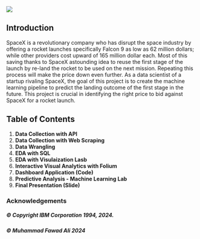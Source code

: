<img src="[https://github.com/Muhammad-Fawad-Ali/Applied-Datascience-Capstone-Project-SpaceX/main/Title.jpg](https://github.com/Muhammad-Fawad-Ali/Applied-Datascience-Capstone-Project-SpaceX/blob/f7c3e01216208474406170f3666f223bb970650c/Title.jpg)">

## Introduction

SpaceX is a revolutionary company who has disrupt the space industry by offering a rocket launches specifically Falcon 9 as low as 62 million dollars; while other providers cost upward of 165 million dollar each. Most of this saving thanks to SpaceX astounding idea to reuse the first stage of the launch by re-land the rocket to be used on the next mission. Repeating this process will make the price down even further. As a data scientist of a startup rivaling SpaceX, the goal of this project is to create the machine learning pipeline to predict the landing outcome of the first stage in the future. This project is crucial in identifying the right price to bid against SpaceX for a rocket launch.

## Table of Contents
1. **Data Collection with API**
2. **Data Collection with Web Scraping**
3. **Data Wrangling**
4. **EDA with SQL**
5. **EDA with Visulaization Lasb**
6. **Interactive Visual Analytics with Folium**
7. **Dashboard Application (Code)**
8. **Predictive Analysis - Machine Learning Lab**
9. **Final Presentation (Slide)**


### Acknowledgements 

##### © Copyright IBM Corporation 1994, 2024.
##### © Muhammad Fawad Ali 2024
